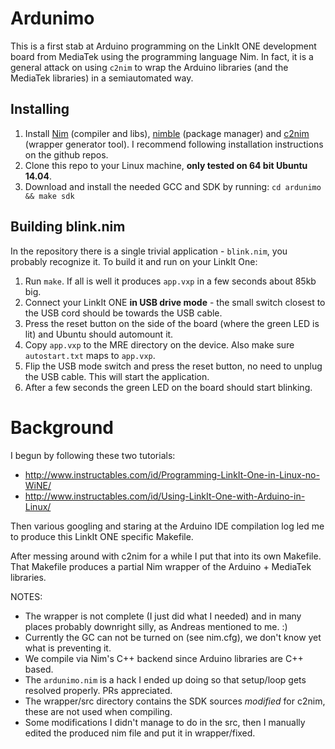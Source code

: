 # Ardunimo
This is a first stab at Arduino programming on the LinkIt ONE development board from MediaTek using the programming language Nim.
In fact, it is a general attack on using `c2nim` to wrap the Arduino libraries (and the MediaTek libraries) in a semiautomated way.

## Installing

1. Install <a href="https://github.com/nim-lang/nim">Nim</a> (compiler and libs), <a href="https://github.com/nim-lang/nimble">nimble</a> (package manager) and <a href="https://github.com/nim-lang/c2nim">c2nim</a> (wrapper generator tool). I recommend following installation instructions on the github repos.
1. Clone this repo to your Linux machine, **only tested on 64 bit Ubuntu 14.04**.
2. Download and install the needed GCC and SDK by running: `cd ardunimo && make sdk`

## Building blink.nim

In the repository there is a single trivial application - `blink.nim`, you probably recognize it. To build it and run on your LinkIt One:

1. Run `make`. If all is well it produces `app.vxp` in a few seconds about 85kb big.
2. Connect your LinkIt ONE **in USB drive mode** - the small switch closest to the USB cord should be towards the USB cable.
3. Press the reset button on the side of the board (where the green LED is lit) and Ubuntu should automount it.
4. Copy `app.vxp` to the MRE directory on the device. Also make sure `autostart.txt` maps to `app.vxp`.
5. Flip the USB mode switch and press the reset button, no need to unplug the USB cable. This will start the application.
6. After a few seconds the green LED on the board should start blinking.


# Background
I begun by following these two tutorials:

* http://www.instructables.com/id/Programming-LinkIt-One-in-Linux-no-WiNE/
* http://www.instructables.com/id/Using-LinkIt-One-with-Arduino-in-Linux/

Then various googling and staring at the Arduino IDE compilation log led me to produce this LinkIt ONE specific Makefile.

After messing around with c2nim for a while I put that into its own Makefile. That Makefile produces a partial Nim wrapper of the Arduino + MediaTek libraries.


NOTES:

* The wrapper is not complete (I just did what I needed) and in many places probably downright silly, as Andreas mentioned to me. :)
* Currently the GC can not be turned on (see nim.cfg), we don't know yet what is preventing it.
* We compile via Nim's C++ backend since Arduino libraries are C++ based.
* The `ardunimo.nim` is a hack I ended up doing so that setup/loop gets resolved properly. PRs appreciated.
* The wrapper/src directory contains the SDK sources *modified* for c2nim, these are not used when compiling.
* Some modifications I didn't manage to do in the src, then I manually edited the produced nim file and put it in wrapper/fixed.

